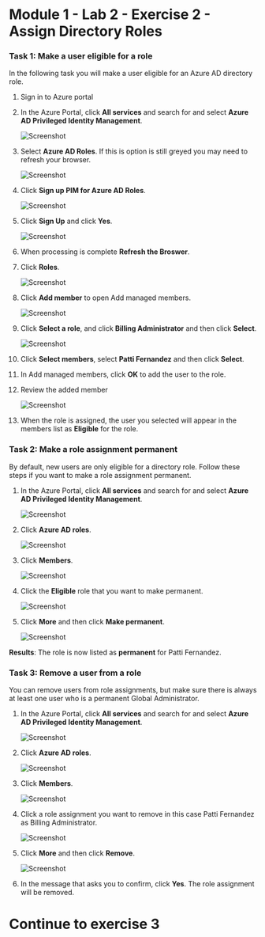 # Module 1 - Lab 2 - Exercise 2 - Assign Directory Roles


### Task 1:  Make a user eligible for a role


In the following task you will make  a user eligible for an Azure AD directory role.


1.  Sign in to Azure portal

1.  In the Azure Portal, click **All services** and search for and select **Azure AD Privileged Identity Management**.

     ![Screenshot](../Media/a52510a3-b2a2-4b21-91a8-ee7f34b39a72.png)

1.  Select **Azure AD Roles**. If this is option is still greyed you may need to refresh your browser.

     ![Screenshot](../Media/ed36b086-ae87-409f-af33-66848b3df1b9.png)
 
1.  Click **Sign up PIM for Azure AD Roles**.

     ![Screenshot](../Media/fea44542-ff4b-4627-9700-462d39d55e76.png)


1.  Click **Sign Up** and click **Yes**.

     ![Screenshot](../Media/d617900b-a68b-452c-867f-3f27c9e48426.png)

1.  When processing is complete **Refresh the Broswer**.

1.  Click **Roles**.

     ![Screenshot](../Media/dde2c301-2f2e-4318-a96a-a17f3ac3b27a.png)


1.  Click **Add member** to open Add managed members.

     ![Screenshot](../Media/12749cdd-3fcc-46c7-a544-07aabbdd84d1.png)

1.  Click **Select a role**, and click **Billing Administrator** and then click  **Select**.

     ![Screenshot](../Media/42b809bd-9381-4d52-ae98-cb62a4c21730.png)

1.  Click **Select members**, select **Patti Fernandez** and then click **Select**.

1.  In Add managed members, click **OK** to add the user to the role.

1.  Review the added member

     ![Screenshot](../Media/Patti_billing.png)

1.  When the role is assigned, the user you selected will appear in the members list as **Eligible** for the role.


### Task 2: Make a role assignment permanent


By default, new users are only eligible for a directory role. Follow these steps if you want to make a role assignment permanent.



1.  In the Azure Portal, click **All services** and search for and select **Azure AD Privileged Identity Management**.

     ![Screenshot](../Media/a52510a3-b2a2-4b21-91a8-ee7f34b39a72.png)

1.  Click **Azure AD roles**.

     ![Screenshot](../Media/9914545c-313f-4c9a-84a5-d7c383c7ee37.png)

1.  Click **Members**.

     ![Screenshot](../Media/2aedf4ab-e829-4ce3-afcc-b77048125bf9.png)

1.  Click the **Eligible** role that you want to make permanent.

     ![Screenshot](../Media/Patti_billing.png)
 
1.  Click **More** and then click **Make permanent**.

     ![Screenshot](../Media/Patt_permanent.png)
 

**Results**: The role is now listed as **permanent** for Patti Fernandez.


### Task 3: Remove a user from a role


You can remove users from role assignments, but make sure there is always at least one user who is a permanent Global Administrator.



1.  In the Azure Portal, click **All services** and search for and select **Azure AD Privileged Identity Management**.

     ![Screenshot](../Media/a52510a3-b2a2-4b21-91a8-ee7f34b39a72.png)

1.  Click **Azure AD roles**.

     ![Screenshot](../Media/9914545c-313f-4c9a-84a5-d7c383c7ee37.png)

1.  Click **Members**.

     ![Screenshot](../Media/2aedf4ab-e829-4ce3-afcc-b77048125bf9.png)

1.  Click a role assignment you want to remove in this case Patti Fernandez as Billing Administrator.

     ![Screenshot](../Media/Patti_remove.png)
 
1.  Click **More** and then click **Remove**.

     ![Screenshot](../Media/Remove_button.png)
 
1.  In the message that asks you to confirm, click **Yes**. The role assignment will be removed.


# Continue to exercise 3



